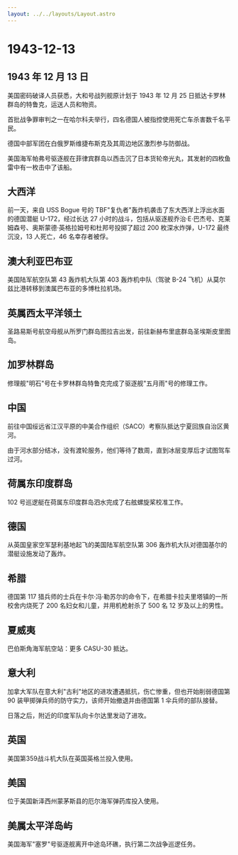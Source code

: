 ```yaml
---
layout: ../../layouts/Layout.astro
---
```


# 1943-12-13

## 1943 年 12 月 13 日

美国密码破译人员获悉，大和号战列舰原计划于 1943 年 12 月 25
日抵达卡罗林群岛的特鲁克，运送人员和物资。

首批战争罪审判之一在哈尔科夫举行，四名德国人被指控使用死亡车杀害数千名平民。

德国中部军团在白俄罗斯维捷布斯克及其周边地区激烈参与防御战。

美国海军帕弗号驱逐舰在菲律宾群岛以西击沉了日本货轮帝光丸，其发射的四枚鱼雷中有一枚击中了该船。

## 大西洋

前一天，来自 USS Bogue 号的
TBF"复仇者"轰炸机袭击了东大西洋上浮出水面的德国潜艇 U-172，经过长达 27
小时的战斗，包括从驱逐舰乔治·E·巴杰号、克莱姆森号、奥斯蒙德·英格拉姆号和杜邦号投掷了超过
200 枚深水炸弹，U-172 最终沉没，13 人死亡，46 名幸存者被俘。

## 澳大利亚巴布亚

美国陆军航空队第 43 轰炸机大队第 403 轰炸机中队（驾驶 B-24
飞机）从莫尔兹比港转移到澳属巴布亚的多博杜拉机场。

## 英属西太平洋领土

圣路易斯号航空母舰从所罗门群岛图拉吉出发，前往新赫布里底群岛圣埃斯皮里图岛。

## 加罗林群岛

修理舰"明石"号在卡罗林群岛特鲁克完成了驱逐舰"五月雨"号的修理工作。

## 中国

前往中国绥远省江汉平原的中美合作组织（SACO）考察队抵达宁夏回族自治区黄河。

由于河水部分结冰，没有渡轮服务，他们等待了数周，直到冰层变厚后才试图驾车过河。

## 荷属东印度群岛

102 号巡逻艇在荷属东印度群岛泗水完成了右舷螺旋桨校准工作。

## 德国

从英国皇家空军瑟利基地起飞的美国陆军航空队第 306
轰炸机大队对德国基尔的潜艇设施发动了轰炸。

## 希腊

德国第 117
猎兵师的士兵在卡尔·冯·勒苏尔的命令下，在希腊卡拉夫里塔镇的一所校舍内烧死了
200 名妇女和儿童，并用机枪射杀了 500 名 12 岁及以上的男性。

## 夏威夷

巴伯斯角海军航空站：更多 CASU-30 抵达。

## 意大利

加拿大军队在意大利"古利"地区的进攻遭遇抵抗，伤亡惨重，但也开始削弱德国第
90 装甲掷弹兵师的防守实力，该师开始撤退并由德国第 1 伞兵师的部队接替。

日落之后，附近的印度军队向卡尔达里发动了进攻。

## 英国

美国第359战斗机大队在英国英格兰投入使用。

## 美国

位于美国新泽西州蒙茅斯县的厄尔海军弹药库投入使用。

## 美属太平洋岛屿

美国海军"塞罗"号驱逐舰离开中途岛环礁，执行第二次战争巡逻任务。